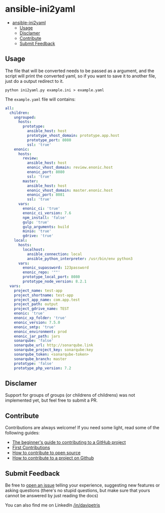 # ansible-ini2yaml

- [ansible-ini2yaml](#ansible-ini2yaml)
  - [Usage](#usage)
  - [Disclamer](#disclamer)
  - [Contribute](#contribute)
  - [Submit Feedback](#submit-feedback)

## Usage

The file that will be converted needs to be passed as a argument, and the script will print the converted yaml, so if you want to save it to another file, just do a output redirect to it.

```
python ini2yaml.py example.ini > example.yaml
```

The `example.yaml` file will contains:

```yaml
all:
  children:
    ungrouped:
      hosts:
        prototype:
          ansible_host: host
          prototype_vhost_domain: prototype.app.host
          prototype_port: 8080
          ssl: 'true'
    enonic:
      hosts:
        review:
          ansible_host: host
          enonic_vhost_domain: review.enonic.host
          enonic_port: 8080
          ssl: 'true'
        master:
          ansible_host: host
          enonic_vhost_domain: master.enonic.host
          enonic_port: 8081
          ssl: 'true'
      vars:
        enonic_ci: 'true'
        enonic_ci_version: 7.6
        npm_install: 'false'
        gulp: 'true'
        gulp_arguments: build
        minio: 'true'
        gdrive: 'true'
    local:
      hosts:
        localhost:
          ansible_connection: local
          ansible_python_interpreter: /usr/bin/env python3
      vars:
        enonic_supassword: 123password
        enonic_repo: '""'
        prototype_local_port: 8080
        prototype_node_version: 8.2.1
  vars:
    project_name: test-app
    project_shortname: test-app
    project_app_name: com.app.test
    project_path: output
    project_gdrive_name: TEST
    enonic: 'true'
    enonic_xp_folder: 'true'
    enonic_version: 7.5.0
    enonic_smtp: 'true'
    enonic_environment: prod
    enonic_jar_path: jars
    sonarqube: 'false'
    sonarqube_url: http://sonarqube.link
    sonarqube_project_key: sonarqube:key
    sonarqube_token: <sonarqube-token>
    sonarqube_branch: master
    prototype: 'false'
    prototype_php_version: 7.2
```

## Disclamer

Support for groups of groups (or childrens of childrens) was not implemented yet, but feel free to submit a PR.

## Contribute

Contributions are always welcome!
If you need some light, read some of the following guides: 
- [The beginner's guide to contributing to a GitHub project](https://akrabat.com/the-beginners-guide-to-contributing-to-a-github-project/)
- [First Contributions](https://github.com/firstcontributions/first-contributions)
- [How to contribute to open source](https://github.com/freeCodeCamp/how-to-contribute-to-open-source)
- [How to contribute to a project on Github](https://gist.github.com/MarcDiethelm/7303312)

## Submit Feedback

Be free to [open an issue](https://github.com/DaviPtrs/enonic-operator-k8s/issues/new/choose) telling your experience, suggesting new features or asking questions (there's no stupid questions, but make sure that yours cannot be answered by just reading the docs)

You can also find me on LinkedIn [/in/davipetris](https://www.linkedin.com/in/davipetris/)